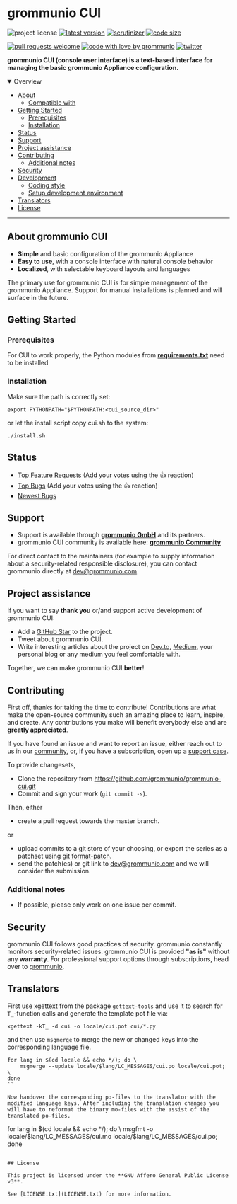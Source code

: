 # grommunio CUI

![project license](https://img.shields.io/badge/license-AGPL--3.0-orange)
[![latest version](https://shields.io/github/v/tag/grommunio/grommunio-cui)](https://github.com/grommunio/grommunio-cui/tags)
[![scrutinizer](https://img.shields.io/scrutinizer/build/g/grommunio/grommunio-cui)](https://scrutinizer-ci.com/g/grommunio/grommunio-cui/)
[![code size](https://img.shields.io/github/languages/code-size/grommunio/grommunio-cui)](https://github.com/grommunio/grommunio-cui)

[![pull requests welcome](https://img.shields.io/badge/PRs-welcome-ff69b4.svg)](https://github.com/grommunio/grommunio-cui/issues?q=is%3Aissue+is%3Aopen+label%3A%22help+wanted%22)
[![code with love by grommunio](https://img.shields.io/badge/%3C%2F%3E%20with%20%E2%99%A5%20by-grommunio-ff1414.svg)](https://grommunio.com)
[![twitter](https://img.shields.io/twitter/follow/grommunio?style=social)](https://twitter.com/grommunio)

**grommunio CUI (console user interface) is a text-based interface for managing the basic grommunio Appliance configuration.**

<details open="open">
<summary>Overview</summary>

- [About](#about)
  - [Compatible with](#compatible-with)
- [Getting Started](#getting-started)
  - [Prerequisites](#prerequisites)
  - [Installation](#installation)
- [Status](#status)
- [Support](#support)
- [Project assistance](#project-assistance)
- [Contributing](#contributing)
  - [Additional notes](#additional-notes)
- [Security](#security)
- [Development](#development)
  - [Coding style](#coding-style)
  - [Setup development environment](#setup-development-environment)
- [Translators](#translators)
- [License](#license)

</details>

---

## About grommunio CUI

- **Simple** and basic configuration of the grommunio Appliance
- **Easy to use**, with a console interface with natural console behavior
- **Localized**, with selectable keyboard layouts and languages

The primary use for grommunio CUI is for simple management of the grommunio Appliance. Support for manual installations is planned and will surface in the future.

## Getting Started

### Prerequisites

For CUI to work properly, the Python modules from **[requirements.txt](requirements.txt)** need to be installed

### Installation

Make sure the path is correctly set:

```
export PYTHONPATH="$PYTHONPATH:<cui_source_dir>"
```

or let the install script copy cui.sh to the system:

```
./install.sh
```

## Status

- [Top Feature Requests](https://github.com/grommunio/grommunio-cui/issues?q=label%3Aenhancement+is%3Aopen+sort%3Areactions-%2B1-desc) (Add your votes using the 👍 reaction)
- [Top Bugs](https://github.com/grommunio/grommunio-cui/issues?q=is%3Aissue+is%3Aopen+label%3Abug+sort%3Areactions-%2B1-desc) (Add your votes using the 👍 reaction)
- [Newest Bugs](https://github.com/grommunio/grommunio-cui/issues?q=is%3Aopen+is%3Aissue+label%3Abug)

## Support

- Support is available through **[grommunio GmbH](https://grommunio.com)** and its partners.
- grommunio CUI community is available here: **[grommunio Community](https://community.grommunio.com)**

For direct contact to the maintainers (for example to supply information about a security-related responsible disclosure), you can contact grommunio directly at [dev@grommunio.com](mailto:dev@grommunio.com)

## Project assistance

If you want to say **thank you** or/and support active development of grommunio CUI:

- Add a [GitHub Star](https://github.com/grommunio/grommunio-cui) to the project.
- Tweet about grommunio CUI.
- Write interesting articles about the project on [Dev.to](https://dev.to/), [Medium](https://medium.com/), your personal blog or any medium you feel comfortable with.

Together, we can make grommunio CUI **better**!

## Contributing

First off, thanks for taking the time to contribute! Contributions are what make the open-source community such an amazing place to learn, inspire, and create. Any contributions you make will benefit everybody else and are **greatly appreciated**.

If you have found an issue and want to report an issue, either reach out to us in our [community](https://community.grommunio.com), or, if you have a subscription, open up a [support case](https://grommunio.com/).

To provide changesets,

- Clone the repository from https://github.com/grommunio/grommunio-cui.git
- Commit and sign your work (```git commit -s```).

Then, either

- create a pull request towards the master branch.

or

- upload commits to a git store of your choosing, or export the series as a patchset using [git format-patch](https://git-scm.com/docs/git-format-patch).
- send the patch(es) or git link to [dev@grommunio.com](mailto:dev@grommunio.com) and we will consider the submission.

### Additional notes

- If possible, please only work on one issue per commit.

## Security

grommunio CUI follows good practices of security. grommunio constantly monitors security-related issues.
grommunio CUI is provided **"as is"** without any **warranty**. For professional support options through subscriptions, head over to [grommunio](https://grommunio.com).

## Translators

First use xgettext from the package `gettext-tools` and use it to search for `T_`-function calls and generate the template pot file via:

```
xgettext -kT_ -d cui -o locale/cui.pot cui/*.py
```

and then use `msgmerge` to merge the new or changed keys into the corresponding language file.

```
for lang in $(cd locale && echo */); do \
	msgmerge --update locale/$lang/LC_MESSAGES/cui.po locale/cui.pot; \
done
``

Now handover the corresponding po-files to the translator with the modified language keys. After including the translation changes you will have to reformat the binary mo-files with the assist of the translated po-files.

```    
for lang in $(cd locale && echo */); do \
	msgfmt -o locale/$lang/LC_MESSAGES/cui.mo locale/$lang/LC_MESSAGES/cui.po; \
done
```

## License

This project is licensed under the **GNU Affero General Public License v3**.

See [LICENSE.txt](LICENSE.txt) for more information.

